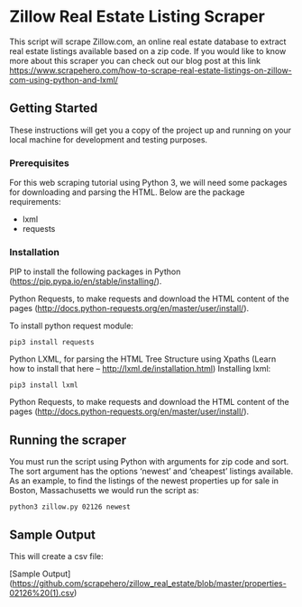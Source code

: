 # Zillow Real Estate Listing Scraper

This script will scrape Zillow.com, an online real estate database to extract real estate listings available based on a zip code. If you would like to know more about this scraper you can check out our blog post at this link https://www.scrapehero.com/how-to-scrape-real-estate-listings-on-zillow-com-using-python-and-lxml/

## Getting Started

These instructions will get you a copy of the project up and running on your local machine for development and testing purposes.

### Prerequisites

For this web scraping tutorial using Python 3, we will need some packages for downloading and parsing the HTML. 
Below are the package requirements:

 - lxml
 - requests

### Installation

PIP to install the following packages in Python (https://pip.pypa.io/en/stable/installing/).

Python Requests, to make requests and download the HTML content of the pages (http://docs.python-requests.org/en/master/user/install/).

To install python request module:

```
pip3 install requests
```

Python LXML, for parsing the HTML Tree Structure using Xpaths (Learn how to install that here – http://lxml.de/installation.html)
Installing lxml:

```
pip3 install lxml
```

Python Requests, to make requests and download the HTML content of the pages (http://docs.python-requests.org/en/master/user/install/).

## Running the scraper
You must run the script using Python with arguments for zip code and sort. The sort argument has the options ‘newest’ and ‘cheapest’
listings available. As an example, to find the listings of the newest properties up for sale in Boston, Massachusetts we would run the 
script as:

```
python3 zillow.py 02126 newest
```
## Sample Output

This will create a csv file:

 [Sample Output] (https://github.com/scrapehero/zillow_real_estate/blob/master/properties-02126%20(1).csv)
 
 
